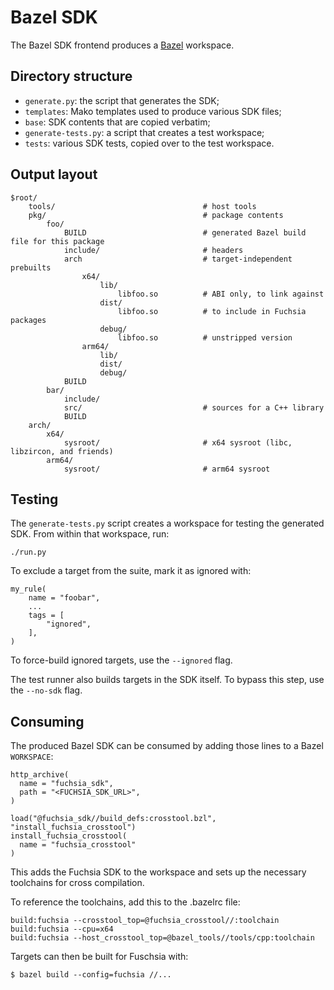 # Bazel SDK

The Bazel SDK frontend produces a [Bazel](https://bazel.build/) workspace.

## Directory structure

- `generate.py`: the script that generates the SDK;
- `templates`: Mako templates used to produce various SDK files;
- `base`: SDK contents that are copied verbatim;
- `generate-tests.py`: a script that creates a test workspace;
- `tests`: various SDK tests, copied over to the test workspace.

## Output layout

```
$root/
    tools/                                 # host tools
    pkg/                                   # package contents
        foo/
            BUILD                          # generated Bazel build file for this package
            include/                       # headers
            arch                           # target-independent prebuilts
                x64/
                    lib/
                        libfoo.so          # ABI only, to link against
                    dist/
                        libfoo.so          # to include in Fuchsia packages
                    debug/
                        libfoo.so          # unstripped version
                arm64/
                    lib/
                    dist/
                    debug/
            BUILD
        bar/
            include/
            src/                           # sources for a C++ library
            BUILD
    arch/
        x64/
            sysroot/                       # x64 sysroot (libc, libzircon, and friends)
        arm64/
            sysroot/                       # arm64 sysroot
```

## Testing

The `generate-tests.py` script creates a workspace for testing the generated
SDK. From within that workspace, run:
```
./run.py
```

To exclude a target from the suite, mark it as ignored with:
```
my_rule(
    name = "foobar",
    ...
    tags = [
        "ignored",
    ],
)
```
To force-build ignored targets, use the `--ignored` flag.

The test runner also builds targets in the SDK itself. To bypass this step, use
the `--no-sdk` flag.

## Consuming

The produced Bazel SDK can be consumed by adding those lines to a Bazel
`WORKSPACE`:

```
http_archive(
  name = "fuchsia_sdk",
  path = "<FUCHSIA_SDK_URL>",
)

load("@fuchsia_sdk//build_defs:crosstool.bzl", "install_fuchsia_crosstool")
install_fuchsia_crosstool(
  name = "fuchsia_crosstool"
)
```

This adds the Fuchsia SDK to the workspace and sets up the necessary toolchains
for cross compilation.

To reference the toolchains, add this to the .bazelrc file:

```
build:fuchsia --crosstool_top=@fuchsia_crosstool//:toolchain
build:fuchsia --cpu=x64
build:fuchsia --host_crosstool_top=@bazel_tools//tools/cpp:toolchain
```

Targets can then be built for Fuschsia with:

```
$ bazel build --config=fuchsia //...
```

